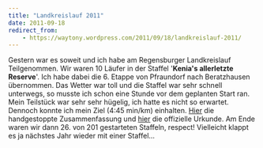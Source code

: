 ```yaml
---
title: "Landkreislauf 2011"
date: 2011-09-18
redirect_from:
    - https://waytony.wordpress.com/2011/09/18/landkreislauf-2011/
---
```


Gestern war es soweit und ich habe am Regensburger Landkreislauf Teilgenommen. Wir waren 10 Läufer in der Staffel '**Kenia's allerletzte Reserve**'. Ich habe dabei die 6. Etappe von Pfraundorf nach Beratzhausen übernommen. Das Wetter war toll und die Staffel war sehr schnell unterwegs, so musste ich schon eine Stunde vor dem geplanten Start ran. Mein Teilstück war sehr sehr hügelig, ich hatte es nicht so erwartet. Dennoch konnte ich mein Ziel (4:45 min/km) einhalten. [Hier](http://connect.garmin.com/dashboard?cid=320960) die handgestoppte Zusammenfassung und [hier](http://waytony.files.wordpress.com/2011/09/5dmi25hrqugv3mloji3eere7asseot4wajrp6qkfjrs.pdf) die offizielle Urkunde. Am Ende waren wir dann 26. von 201 gestarteten Staffeln, respect! Vielleicht klappt es ja nächstes Jahr wieder mit einer Staffel...
<br><br>
